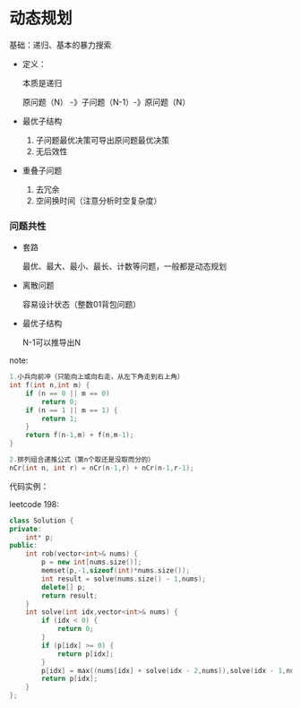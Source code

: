 # 动态规划

基础：递归、基本的暴力搜索

- 定义：

  本质是递归

  原问题（N） -》子问题（N-1）-》原问题（N）

- 最优子结构

  1. 子问题最优决策可导出原问题最优决策
  2. 无后效性

- 重叠子问题

  1. 去冗余
  2. 空间换时间（注意分析时空复杂度）


### 问题共性

- 套路

  最优、最大、最小、最长、计数等问题，一般都是动态规划

- 离散问题

  容易设计状态（整数01背包问题）

- 最优子结构

  N-1可以推导出N

note:

```C++
1.小兵向前冲（只能向上或向右走，从左下角走到右上角）
int f(int n,int m) {
	if (n == 0 || m == 0)
		return 0;
	if (n == 1 || m == 1) {
		return 1;
	}
	return f(n-1,m) + f(n,m-1);
}

2.排列组合递推公式（第n个取还是没取而分的）
nCr(int n, int r) = nCr(n-1,r) + nCr(n-1,r-1);
```



代码实例：

leetcode 198:

```C++
class Solution {
private:
    int* p;
public:
    int rob(vector<int>& nums) {
        p = new int[nums.size()];
        memset(p,-1,sizeof(int)*nums.size());
        int result = solve(nums.size() - 1,nums);
        delete[] p;
        return result;
    }
    int solve(int idx,vector<int>& nums) {
        if (idx < 0) {
            return 0;
        }
        if (p[idx] >= 0) {
            return p[idx];
        }
        p[idx] = max((nums[idx] + solve(idx - 2,nums)),solve(idx - 1,nums));
        return p[idx];
    }
};
```

